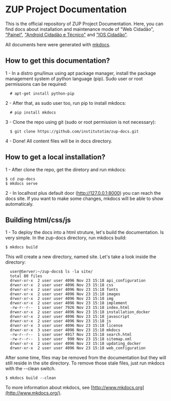 # ZUP Project Documentation

This is the official repository of ZUP Project Documentation. Here, you can find docs about installation and maintenance mode of "Web Cidadão", ["Painel"](https://github.com/institutotim/zup-painel), ["Android Cidadão e Técnico"](https://github.com/institutotim/zup-android-cidadao) and ["IOS Cidadão"](https://github.com/institutotim/zup-ios-cidadao).

All documents here were generated with [mkdocs](http://www.mkdocs.org).

## How to get this documentation? 

1 - In a distro gnu/linux using apt package manager, install the package management system of python language (pip). Sudo user or root permissions can be required:

```
  # apt-get install python-pip
```
2 - After that, as sudo user too, run pip to install mkdocs:

```
  # pip install mkdocs
```
3 - Clone the repo using git (sudo or root permission is not necessary): 

```
  $ git clone https://github.com/institutotim/zup-docs.git
```
4 - Done! All content files will be in docs directory. 

## How to get a local installation?

1 - After clone the repo, get the diretory and run mkdocs:

```
$ cd zup-docs
$ mkdocs serve
```
2 - In localhost plus default door (http://127.0.0.1:8000) you can reach the docs site. If you want to make some changes, mkdocs will be able to show automaticaly. 

## Building html/css/js 

1 - To deploy the docs into a html struture, let's build the documentation. Is very simple. In the zup-docs directory, run mkdocs build: 

```
$ mkdocs build
```

This will create a new directory, named site. Let's take a look inside the directory:

```
  user@Server:~/zup-docs$ ls -la site/
  total 80 files
  drwxr-xr-x  2 user user 4096 Nov 23 15:18 api_configuration
  drwxr-xr-x  2 user user 4096 Nov 23 15:18 css
  drwxr-xr-x  2 user user 4096 Nov 23 15:18 fonts
  drwxr-xr-x  2 user user 4096 Nov 23 15:18 images
  drwxr-xr-x  2 user user 4096 Nov 23 15:18 img
  drwxr-xr-x  2 user user 4096 Nov 23 15:18 implement
  -rw-r--r--  1 user user 7926 Nov 23 15:18 index.html
  drwxr-xr-x  2 user user 4096 Nov 23 15:18 installation_docker
  drwxr-xr-x  2 user user 4096 Nov 23 15:18 javascript
  drwxr-xr-x  2 user user 4096 Nov 23 15:18 js
  drwxr-xr-x  3 user user 4096 Nov 23 15:18 license
  drwxr-xr-x  3 user user 4096 Nov 23 15:18 mkdocs
  -rw-r--r--  1 user user 4917 Nov 23 15:18 search.html
  -rw-r--r--  1 user user  990 Nov 23 15:18 sitemap.xml
  drwxr-xr-x  2 user user 4096 Nov 23 15:18 updating_docker
  drwxr-xr-x  2 user user 4096 Nov 23 15:18 web_configuration
```

After some time, files may be removed from the documentation but they will still reside in the site directory. To remove those stale files, just run mkdocs with the --clean switch.
```
$ mkdocs build --clean
```

To more information about mkdocs, see [http://www.mkdocs.org](http://www.mkdocs.org/). 
